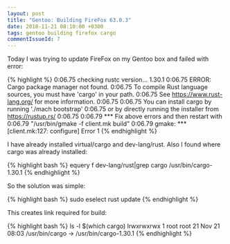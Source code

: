 ```yaml
---
layout: post
title: "Gentoo: Building FireFox 63.0.3"
date: 2018-11-21 08:10:00 +0300
tags: gentoo building firefox cargo
commentIssueId: 7
---
```


Today I was trying to update FireFox on my Gentoo box and failed with error:

{% highlight %}
  0:06.75 checking rustc version... 1.30.1
  0:06.75 ERROR: Cargo package manager not found.
  0:06.75 To compile Rust language sources, you must have 'cargo' in your path.
  0:06.75 See https://www.rust-lang.org/ for more information.
  0:06.75
  0:06.75 You can install cargo by running './mach bootstrap'
  0:06.75 or by directly running the installer from https://rustup.rs/
  0:06.75
  0:06.79 *** Fix above errors and then restart with\
  0:06.79                "/usr/bin/gmake -f client.mk build"
  0:06.79 gmake: *** [client.mk:127: configure] Error 1
{% endhighlight %}

I have already installed virtual/cargo and dev-lang/rust.
Also I found where cargo was already installed:

{% highlight bash %}
  equery f dev-lang/rust|grep cargo
  /usr/bin/cargo-1.30.1
{% endhighlight %}

So the solution was simple:

{% highlight bash %}
  sudo eselect rust update
{% endhighlight %}

This creates link required for build:

{% highlight bash %}
  ls -l $(which cargo)
  lrwxrwxrwx 1 root root 21 Nov 21 08:03 /usr/bin/cargo -> /usr/bin/cargo-1.30.1
{% endhighlight %}

